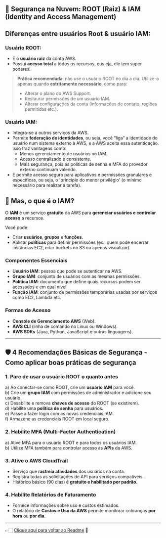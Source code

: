 ## 🪪 Segurança na Nuvem: ROOT (Raiz) & IAM (Identity and Access Management)

## Diferenças entre usuários Root & usuário IAM:

### Usuário ROOT:
- É o **usuário raiz** da conta AWS.  
- Possui **acesso total** a todos os recursos, ous eja, ele tem super poderes!  

> **Prática recomendada**: não use o usuário ROOT no dia a dia. Utilize-o apenas quando **estritamente necessário**, como para:
> - Alterar o plano do AWS Support.  
> - Restaurar permissões de um usuário IAM.  
> - Alterar configurações da conta (informações de contato, regiões permitidas etc.).

### Usuário IAM:
- Integra-se a outros serviços da AWS.  
- Permite **federação de identidades**, ou seja, você “liga” a identidade do usuário num sistema externo à AWS, e a AWS aceita essa autenticação.  
  Isso traz vantagens como:  
  - Menos gerenciamento de usuários no IAM.  
  - Acesso centralizado e consistente.  
  - Mais segurança, pois as políticas de senha e MFA do provedor externo continuam valendo.  
- E permite acesso seguro para aplicativos e permissões granulares e específicas, ou seja, o 'príncipio do menor privilégio' (o mínimo necessário para realizar a tarefa).  

## 🔐 Mas, o que é o IAM?

O **IAM** é um serviço **gratuito** da AWS para **gerenciar usuários e controlar acesso** a recursos.  

Você pode:
- Criar **usuários**, **grupos** e **funções**.  
- Aplicar **políticas** para definir permissões (ex.: quem pode encerrar instâncias EC2, criar buckets no S3 ou apenas visualizar).  

### Componentes Essenciais
- **Usuário IAM**: pessoa que pode se autenticar na AWS.  
- **Grupo IAM**: conjunto de usuários com as mesmas permissões.  
- **Política IAM**: documento que define quais recursos podem ser acessados e em qual nível.  
- **Função IAM**: conjunto de permissões temporárias usadas por serviços como EC2, Lambda etc.  

### Formas de Acesso
- **Console de Gerenciamento AWS** (Web).  
- **AWS CLI** (linha de comando no Linux ou Windows).  
- **AWS SDKs** (Java, Python, JavaScript e outras linguagens).  

---

## 🛡️ 4 Recomendações Básicas de Segurança - Como aplicar boas práticas de segurança

### 1. Pare de usar o usuário ROOT o quanto antes
a) Ao conectar-se como ROOT, crie um **usuário IAM** para você.  
b) Crie um **grupo IAM** com permissões de administrador e adicione seu usuário.  
c) Desabilite e remova **chaves de acesso** do ROOT (se existirem).  
d) Habilite uma **política de senha** para usuários.  
e) Passe a fazer login com as novas credenciais IAM.  
f) Armazene as credenciais ROOT em local seguro.  

### 2. Habilite MFA (Multi-Factor Authentication)
a) Ative MFA para o usuário ROOT e para todos os usuários IAM.  
b) Utilize MFA também para controlar acesso às **APIs** da AWS.  

### 3. Ative o AWS CloudTrail
- Serviço que **rastreia atividades** dos usuários na conta.  
- Registra todas as solicitações de API para serviços compatíveis.  
- Histórico básico (90 dias) é **gratuito e habilitado por padrão**.  

### 4. Habilite Relatórios de Faturamento
- Fornece informações sobre uso e custos estimados.  
- O relatório de **Custos e Uso da AWS** permite monitorar cobranças **por hora** ou **por dia**.  

---

👉🏻 [Clique aqui para voltar ao Readme](https://github.com/DrikaDev/Estudando-AWS-Cloud-Practitioner/blob/main/README.md) 📒
